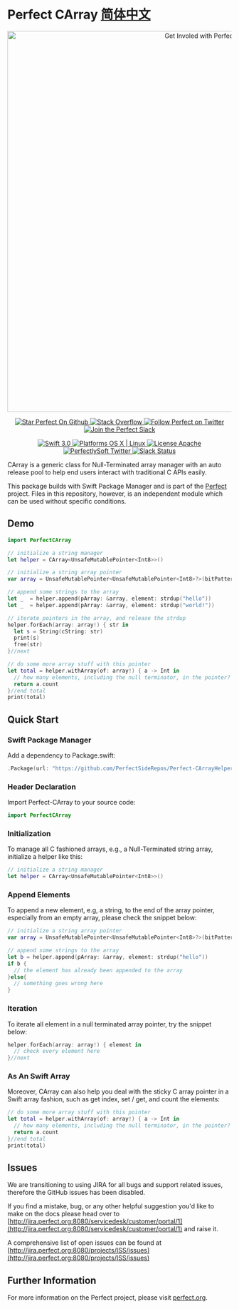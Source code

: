 # Perfect CArray [简体中文](README.zh_CN.md)

<p align="center">
    <a href="http://perfect.org/get-involved.html" target="_blank">
        <img src="http://perfect.org/assets/github/perfect_github_2_0_0.jpg" alt="Get Involed with Perfect!" width="854" />
    </a>
</p>

<p align="center">
    <a href="https://github.com/PerfectlySoft/Perfect" target="_blank">
        <img src="http://www.perfect.org/github/Perfect_GH_button_1_Star.jpg" alt="Star Perfect On Github" />
    </a>  
    <a href="http://stackoverflow.com/questions/tagged/perfect" target="_blank">
        <img src="http://www.perfect.org/github/perfect_gh_button_2_SO.jpg" alt="Stack Overflow" />
    </a>  
    <a href="https://twitter.com/perfectlysoft" target="_blank">
        <img src="http://www.perfect.org/github/Perfect_GH_button_3_twit.jpg" alt="Follow Perfect on Twitter" />
    </a>  
    <a href="http://perfect.ly" target="_blank">
        <img src="http://www.perfect.org/github/Perfect_GH_button_4_slack.jpg" alt="Join the Perfect Slack" />
    </a>
</p>

<p align="center">
    <a href="https://developer.apple.com/swift/" target="_blank">
        <img src="https://img.shields.io/badge/Swift-3.0-orange.svg?style=flat" alt="Swift 3.0">
    </a>
    <a href="https://developer.apple.com/swift/" target="_blank">
        <img src="https://img.shields.io/badge/Platforms-OS%20X%20%7C%20Linux%20-lightgray.svg?style=flat" alt="Platforms OS X | Linux">
    </a>
    <a href="http://perfect.org/licensing.html" target="_blank">
        <img src="https://img.shields.io/badge/License-Apache-lightgrey.svg?style=flat" alt="License Apache">
    </a>
    <a href="http://twitter.com/PerfectlySoft" target="_blank">
        <img src="https://img.shields.io/badge/Twitter-@PerfectlySoft-blue.svg?style=flat" alt="PerfectlySoft Twitter">
    </a>
    <a href="http://perfect.ly" target="_blank">
        <img src="http://perfect.ly/badge.svg" alt="Slack Status">
    </a>
</p>


CArray is a generic class for Null-Terminated array manager with an auto release pool to help end users interact with traditional C APIs easily.

This package builds with Swift Package Manager and is part of the [Perfect](https://github.com/PerfectlySoft/Perfect) project. Files in this repository, however, is an independent module which can be used without specific conditions.

## Demo

``` swift
import PerfectCArray

// initialize a string manager
let helper = CArray<UnsafeMutablePointer<Int8>>()

// initialize a string array pointer
var array = UnsafeMutablePointer<UnsafeMutablePointer<Int8>?>(bitPattern: 0)

// append some strings to the array
let _  = helper.append(pArray: &array, element: strdup("hello"))
let _  = helper.append(pArray: &array, element: strdup("world!"))

// iterate pointers in the array, and release the strdup
helper.forEach(array: array!) { str in
  let s = String(cString: str)
  print(s)
  free(str)
}//next

// do some more array stuff with this pointer
let total = helper.withArray(of: array!) { a -> Int in
  // how many elements, including the null terminator, in the pointer?
  return a.count
}//end total
print(total)
```
## Quick Start

### Swift Package Manager

Add a dependency to Package.swift:

``` swift
.Package(url: "https://github.com/PerfectSideRepos/Perfect-CArrayHelper.git", majorVersion:1)
```

### Header Declaration

Import Perfect-CArray to your source code:

``` swift
import PerfectCArray
```

### Initialization

To manage all C fashioned arrays, e.g., a Null-Terminated string array, initialize a helper like this:

``` swift
// initialize a string manager
let helper = CArray<UnsafeMutablePointer<Int8>>()
```

### Append Elements

To append a new element, e.g, a string, to the end of the array pointer, especially from an empty array, please check the snippet below:

``` swift
// initialize a string array pointer
var array = UnsafeMutablePointer<UnsafeMutablePointer<Int8>?>(bitPattern: 0)

// append some strings to the array
let b = helper.append(pArray: &array, element: strdup("hello"))
if b {
  // the element has already been appended to the array
}else{
  // something goes wrong here
}
```

### Iteration

To iterate all element in a null terminated array pointer, try the snippet below:

``` swift
helper.forEach(array: array!) { element in
  // check every element here
}//next
```

### As An Swift Array

Moreover, CArray can also help you deal with the sticky C array pointer in a Swift array fashion, such as get index, set / get, and count the elements:

``` swift
// do some more array stuff with this pointer
let total = helper.withArray(of: array!) { a -> Int in
  // how many elements, including the null terminator, in the pointer?
  return a.count
}//end total
print(total)
```

## Issues

We are transitioning to using JIRA for all bugs and support related issues, therefore the GitHub issues has been disabled.

If you find a mistake, bug, or any other helpful suggestion you'd like to make on the docs please head over to [http://jira.perfect.org:8080/servicedesk/customer/portal/1](http://jira.perfect.org:8080/servicedesk/customer/portal/1) and raise it.

A comprehensive list of open issues can be found at [http://jira.perfect.org:8080/projects/ISS/issues](http://jira.perfect.org:8080/projects/ISS/issues)

## Further Information
For more information on the Perfect project, please visit [perfect.org](http://perfect.org).
